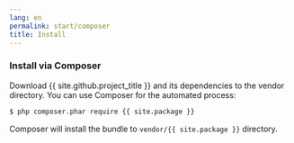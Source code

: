 ```yaml
---
lang: en
permalink: start/composer
title: Install
---
```


### Install via Composer

Download {{ site.github.project_title }} and its dependencies to the vendor directory. You can use Composer for the automated process:

```bash
$ php composer.phar require {{ site.package }}
```

Composer will install the bundle to `vendor/{{ site.package }}` directory.
